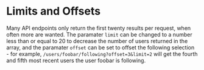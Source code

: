 # Limits and Offsets

Many API endpoints only return the first twenty results per request, when often more are wanted. The paramater `limit` can be changed to a number less than or equal to 20 to decrease the number of users returned in the array, and the paramater `offset` can be set to offset the following selection - for example, `/users/foobar/following?offset=3&limit=2` will get the fourth and fifth most recent users the user foobar is following.

